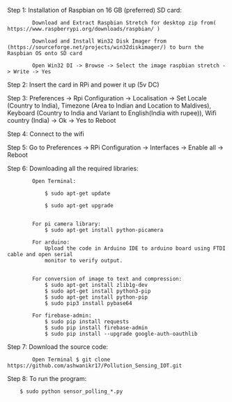 Step 1: Installation of Raspbian on 16 GB (preferred) SD card:

			Download and Extract Raspbian Stretch for desktop zip from( https://www.raspberrypi.org/downloads/raspbian/ )
			
			Download and Install Win32 Disk Imager from (https://sourceforge.net/projects/win32diskimager/) to burn the Raspbian OS onto SD card
			
			Open Win32 DI -> Browse -> Select the image raspbian stretch -> Write -> Yes
			

Step 2: Insert the card in RPi and power it up (5v DC)


Step 3: Preferences -> Rpi Configuration -> Localisation -> Set Locale (Country to India), Timezone (Area to Indian and Location to Maldives), Keyboard (Country to India and Variant to English(India with rupee)), Wifi country (India) -> Ok -> Yes to Reboot


Step 4: Connect to the wifi


Step 5: Go to Preferences -> RPi Configuration -> Interfaces -> Enable all -> Reboot


Step 6: Downloading all the required libraries:

			Open Terminal:
			
				$ sudo apt-get update
				
				$ sudo apt-get upgrade
				
				
			For pi camera library:
				$ sudo apt-get install python-picamera
				
			For arduino:
				Upload the code in Arduino IDE to arduino board using FTDI cable and open serial 
				monitor to verify output.
				
				
			For conversion of image to text and compression:
				$ sudo apt-get install zlib1g-dev
				$ sudo apt-get install python3-pip
				$ sudo apt-get install python-pip
				$ sudo pip3 install pybase64
			
			For firebase-admin:
				$ sudo pip install requests
				$ sudo pip install firebase-admin
				$ sudo pip install --upgrade google-auth-oauthlib
			

Step 7: Download the source code:

			Open Terminal $ git clone https://github.com/ashwanikr17/Pollution_Sensing_IOT.git
			


Step 8: To run the program:

		$ sudo python sensor_polling_*.py
			
			
		
